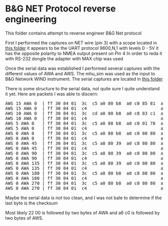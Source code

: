 # B&G NET Protocol reverse engineering
This folder contains attempt to reverse engineer B&G Net protocol

First I performed the captures on NET wire (pin 3) with a scope located in [this folder](net-captures/oscilloscope)
it appears to be the UART protocol 9600,N,1 with levels 0 - 5V it has the opposite polarity  to NMEA output present on Pin 4
In order to reda it with RS-232 dongle the adapter with MAX chip was used 

Once the serial data was established I performed several captures with the different values of AWA and AWS. 
The mhu_sim was used as the input to B&G Network WIND instrument. The serial captures are located in [this folder](net-captures/rs-232)

There is some structure to the serial data, not quite sure I quite understand it yet.
Here are packets I was able to discern:
<pre>
AWS 15 AWA 0  | ff 30 84 01  3c  c5 a0 80 b8  a0 c0 85 81  ae c0 85 80  21 01 80 04  22 00 02 e8  8a
AWS 15 AWA 0  | ff 30 84 01  c4                            a6 c0 04 7d  21 01 80 04  22 00 02 e8  21
AWS 10 AWA 0  | ff 30 84 01  3c  cd a0 80 b8  a0 c8 83 c1  a6 c0 83 40  21 01 80 04  22 00 02 e8  8e
AWS 10 AWA 0  | ff 30 84 01  c4                            a6 c8 83 b8  21 01 80 04  22 00 02 e8  e7
AWS 5 AWA 0   | ff 30 84 01  3c  c5 a0 80 b8  a0 c0 01 78  a6 c0 01 78  21 01 80 04  22 00 02 e8  93
AWS 5 AWA 0   | ff 30 84 01  c4                            a6 c0 01 72  21 01 80 04  22 00 02 e8  27
AWS 0 AWA 0   | ff 30 84 01  3c  c5 a0 80 b8  a0 c0 80 80  a6 c0 80 80  21 01 80 04  22 00 02 e8  15
AWS 0 AWA 0   | ff 30 84 01  c4                            a6 c0 80 80  21 01 80 04  22 00 02 e8  22
AWS 0 AWA 45  | ff 30 84 01  3c  c5 a8 80 39  a0 c8 80 80  a6 c0 80 80  21 01 80 11  22 00 92 10  47
AWS 0 AWA 45  | ff 30 84 01  c4                            a6 c0 80 80  21 01 80 11  22 08 92 10  55
AWS 0 AWA 90  | ff 30 84 01  3c  c5 a8 80 39  a0 c0 80 80  a6 c0 80 80  21 01 80 2e  22 08 a2 e4  c6
AWS 0 AWA 90  | ff 30 84 01  c4                            ae c0 80 80  21 01 80 2e  22 00 a2 e4  d4
AWS 0 AWA 135 | ff 30 84 01  3c  c5 a0 80 39  a0 c0 80 80  a6 c0 80 80  21 01 80 c3  22 00 32 e2  23
AWS 0 AWA 135 | ff 30 84 01  c4                            a6 c0 80 80  21 01 80 c3  22 00 32 e2  b9
AWS 0 AWA 180 | ff 30 84 01  3c  c5 a8 80 b8  a0 c8 80 80  a6 c8 80 80  21 01 ff a0  22 08 c2 60  32
AWS 0 AWA 180 | ff 30 84 01  c4                            a6 c0 80 80  21 01 ff a0  22 00 c2 60  c7
AWS 0 AWA 270 | ff 30 84 01  3c  c5 a0 80 b8  a0 c0 80 80  a6 c0 80 80  21 01 ff 5b  22 00 62 06  c1
AWS 0 AWA 270 | ff 30 84 01  c4                            a6 c0 80 80  21 01 ff 4b  22 00 62 06  d6
</pre>

Maybe the serial data is not too clean, and I was not bale to determine if the last byte is the checksum 

Most likely 22 00 is followed by two bytes of AWA and a6 c0 is followed by two bytes of AWS.  






